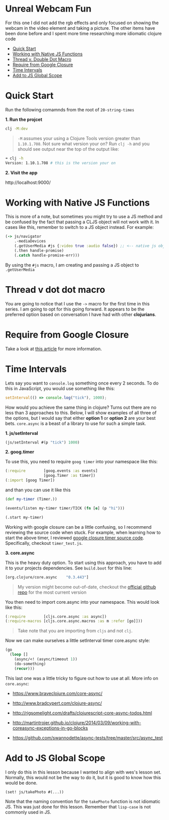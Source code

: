# Unreal Webcam Fun

For this one I did not add the rgb effects and only focused on showing the webcam in the video element and taking a picture. The other items have been done before and I spent more time researching more idiomatic clojure code

- [Quick Start](#quick-start)
- [Working with Native JS Functions](#working-with-native-js-functions)
- [Thread v. Double Dot Macro](#thread-v-dot-dot-macro)
- [Require from Google Closure](#require-from-google-closure)
- [Time Intervals](#time-intervals)
- [Add to JS Global Scope](#add-to-js-global-scope)

# Quick Start

Run the following comamnds from the root of `20-string-times`

**1. Run the projcet**

```bash
clj -M:dev
```

> `-M` assumes your using a Clojure Tools version greater than `1.10.1.708`.  Not sure what version your on?  Run `clj -h` and you should see output near the top of the output like:

```bash
➜ clj -h
Version: 1.10.1.708 # this is the version your on
```


**2. Visit the app**

http://localhost:9000/

# Working with Native JS Functions

This is more of a note, but sometimes you might try to use a JS method and be confused by the fact that passing a CLJS object will not work with it. In cases like this, remember to switch to a JS object instead. For example:

```clojure
(-> js/navigator
    .-mediaDevices
    (.getUserMedia #js {:video true :audio false}) ;; <-- native js object
    (.then handle-promise)
    (.catch handle-promise-err)))
```

By using the `#js` macro, I am creating and passing a JS object to `.getUserMedia`

# Thread v dot dot macro

You are going to notice that I use the `->` macro for the first time in this series. I am going to opt for this going forward. It appears to be the preferred option based on conversation I have had with other **clojurians**.

# Require from Google Closure

Take a look at [this article](https://www.martinklepsch.org/posts/requiring-closure-namespaces.html) for more information.

# Time Intervals

Lets say you want to `console.log` something once every 2 seconds. To do this in JavaScript, you would use something like this:

```javascript
setInterval(() => console.log("tick"), 1000);
```

How would you achieve the same thing in clojure? Turns out there are no less than 3 approaches to this. Below, I will show examples of all three of the options, but I would say that either **option 1** or **option 2** are your best bets. `core.async` is a beast of a library to use for such a simple task.

**1. js/setInterval**

```clojure
(js/setInterval #(p "tick") 1000)
```

**2. goog.timer**

To use this, you need to require `goog timer` into your namespace like this:

```clojure
(:require        [goog.events :as events]
                 [goog.Timer :as timer])
(:import [goog Timer])
```

and than you can use it like this

```clojure
(def my-timer (Timer.))

(events/listen my-timer timer/TICK (fn [e] (p "hi")))

(.start my-timer)
```

Working with google closure can be a little confusing, so I recommend reviewing the source code when stuck. For example, when learning how to start the above timer, I reviewed [google closure timer source code](https://github.com/google/closure-library/tree/master/closure/goog/timer). Specifically, checkout `timer_test.js`.

**3. core.async**

This is the heavy duty option. To start using this approach, you have to add it to your projects dependencies. See `build.boot` for this line:

```clojure
[org.clojure/core.async    "0.3.443"]
```

> My version might become out-of-date, checkout the [official github repo](https://github.com/clojure/core.async) for the most current version

You then need to import core.async into your namespace. This would look like this:

```clojure
(:require        [cljs.core.async :as async])
(:require-macros [cljs.core.async.macros :as m :refer [go]]))
```

> Take note that you are importing from `cljs` and not `clj`.

Now we can make ourselves a little setInterval timer core.async style:

```clojure
(go
  (loop []
    (async/<! (async/timeout 1))
    (do-something)
    (recur)))
```

This last one was a little tricky to figure out how to use at all. More info on `core.async`:

- https://www.braveclojure.com/core-async/

- http://www.bradcypert.com/clojure-async/

- http://rigsomelight.com/drafts/clojurescript-core-async-todos.html

- http://martintrojer.github.io/clojure/2014/03/09/working-with-coreasync-exceptions-in-go-blocks

- https://github.com/swannodette/async-tests/tree/master/src/async_test

# Add to JS Global Scope

I only do this in this lesson because I wanted to align with wes's lesson set. Normally, this would not be the way to do it, but it is good to know how this would be done.

```clojure
(set! js/takePhoto #(...))
```

Note that the naming convention for the `takePhoto` function is not idiomatic JS. This was just done for this lesson. Remember that `lisp-case` is not commonly used in JS.
